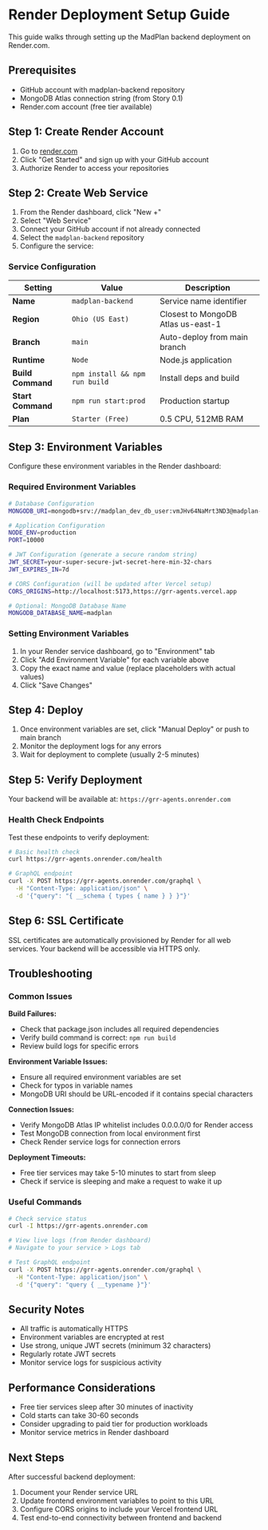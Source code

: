 # Render Deployment Setup Guide

This guide walks through setting up the MadPlan backend deployment on Render.com.

## Prerequisites

- GitHub account with madplan-backend repository
- MongoDB Atlas connection string (from Story 0.1)
- Render.com account (free tier available)

## Step 1: Create Render Account

1. Go to [render.com](https://render.com)
2. Click "Get Started" and sign up with your GitHub account
3. Authorize Render to access your repositories

## Step 2: Create Web Service

1. From the Render dashboard, click "New +"
2. Select "Web Service"
3. Connect your GitHub account if not already connected
4. Select the `madplan-backend` repository
5. Configure the service:

### Service Configuration

| Setting | Value | Description |
|---------|-------|-------------|
| **Name** | `madplan-backend` | Service name identifier |
| **Region** | `Ohio (US East)` | Closest to MongoDB Atlas us-east-1 |
| **Branch** | `main` | Auto-deploy from main branch |
| **Runtime** | `Node` | Node.js application |
| **Build Command** | `npm install && npm run build` | Install deps and build |
| **Start Command** | `npm run start:prod` | Production startup |
| **Plan** | `Starter (Free)` | 0.5 CPU, 512MB RAM |

## Step 3: Environment Variables

Configure these environment variables in the Render dashboard:

### Required Environment Variables

```bash
# Database Configuration
MONGODB_URI=mongodb+srv://madplan_dev_db_user:vmJHv64NaMrt3ND3@madplan-dev.iiosjam.mongodb.net/madplan?retryWrites=true&w=majority&appName=madplan-dev

# Application Configuration  
NODE_ENV=production
PORT=10000

# JWT Configuration (generate a secure random string)
JWT_SECRET=your-super-secure-jwt-secret-here-min-32-chars
JWT_EXPIRES_IN=7d

# CORS Configuration (will be updated after Vercel setup)
CORS_ORIGINS=http://localhost:5173,https://grr-agents.vercel.app

# Optional: MongoDB Database Name
MONGODB_DATABASE_NAME=madplan
```

### Setting Environment Variables

1. In your Render service dashboard, go to "Environment" tab
2. Click "Add Environment Variable" for each variable above
3. Copy the exact name and value (replace placeholders with actual values)
4. Click "Save Changes"

## Step 4: Deploy

1. Once environment variables are set, click "Manual Deploy" or push to main branch
2. Monitor the deployment logs for any errors
3. Wait for deployment to complete (usually 2-5 minutes)

## Step 5: Verify Deployment

Your backend will be available at: `https://grr-agents.onrender.com`

### Health Check Endpoints

Test these endpoints to verify deployment:

```bash
# Basic health check
curl https://grr-agents.onrender.com/health

# GraphQL endpoint
curl -X POST https://grr-agents.onrender.com/graphql \
  -H "Content-Type: application/json" \
  -d '{"query": "{ __schema { types { name } } }"}'
```

## Step 6: SSL Certificate

SSL certificates are automatically provisioned by Render for all web services. Your backend will be accessible via HTTPS only.

## Troubleshooting

### Common Issues

**Build Failures:**
- Check that package.json includes all required dependencies
- Verify build command is correct: `npm run build`
- Review build logs for specific errors

**Environment Variable Issues:**
- Ensure all required environment variables are set
- Check for typos in variable names
- MongoDB URI should be URL-encoded if it contains special characters

**Connection Issues:**
- Verify MongoDB Atlas IP whitelist includes 0.0.0.0/0 for Render access
- Test MongoDB connection from local environment first
- Check Render service logs for connection errors

**Deployment Timeouts:**
- Free tier services may take 5-10 minutes to start from sleep
- Check if service is sleeping and make a request to wake it up

### Useful Commands

```bash
# Check service status
curl -I https://grr-agents.onrender.com

# View live logs (from Render dashboard)
# Navigate to your service > Logs tab

# Test GraphQL endpoint
curl -X POST https://grr-agents.onrender.com/graphql \
  -H "Content-Type: application/json" \
  -d '{"query": "query { __typename }"}'
```

## Security Notes

- All traffic is automatically HTTPS
- Environment variables are encrypted at rest
- Use strong, unique JWT secrets (minimum 32 characters)
- Regularly rotate JWT secrets
- Monitor service logs for suspicious activity

## Performance Considerations

- Free tier services sleep after 30 minutes of inactivity
- Cold starts can take 30-60 seconds
- Consider upgrading to paid tier for production workloads
- Monitor service metrics in Render dashboard

## Next Steps

After successful backend deployment:
1. Document your Render service URL
2. Update frontend environment variables to point to this URL
3. Configure CORS origins to include your Vercel frontend URL
4. Test end-to-end connectivity between frontend and backend